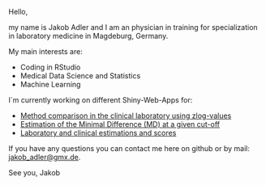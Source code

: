 Hello,

my name is Jakob Adler and I am an physician in training for specialization in laboratory medicine in Magdeburg, Germany.

My main interests are:

- Coding in RStudio
- Medical Data Science and Statistics
- Machine Learning

I´m currently working on different Shiny-Web-Apps for:
- [Method comparison in the clinical laboratory using zlog-values](https://adlermds.shinyapps.io/AdlerMDS_MethodComparisonZlog/)
- [Estimation of the Minimal Difference (MD) at a given cut-off](https://adlermds.shinyapps.io/AdlerMDS_MinimalDifference/)
- [Laboratory and clinical estimations and scores](https://adlermds.shinyapps.io/AdlerMDS_WebHelper/)

If you have any questions you can contact me here on github or by mail: jakob_adler@gmx.de.

See you,
Jakob

<!---
Bussard91/Bussard91 is a ✨ special ✨ repository because its `README.md` (this file) appears on your GitHub profile.
You can click the Preview link to take a look at your changes.
--->
